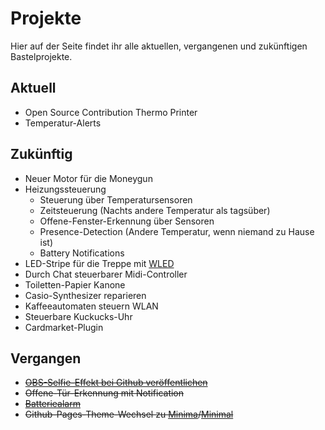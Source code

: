 # Projekte

Hier auf der Seite findet ihr alle aktuellen, vergangenen und zukünftigen Bastelprojekte.

## Aktuell
- Open Source Contribution Thermo Printer
- Temperatur-Alerts

## Zukünftig
- Neuer Motor für die Moneygun
- Heizungssteuerung
    - Steuerung über Temperatursensoren
    - Zeitsteuerung (Nachts andere Temperatur als tagsüber)
    - Offene-Fenster-Erkennung über Sensoren
    - Presence-Detection (Andere Temperatur, wenn niemand zu Hause ist)
    - Battery Notifications
- LED-Stripe für die Treppe mit [WLED](https://kno.wled.ge/)
- Durch Chat steuerbarer Midi-Controller
- Toiletten-Papier Kanone
- Casio-Synthesizer reparieren
- Kaffeeautomaten steuern WLAN
- Steuerbare Kuckucks-Uhr
- Cardmarket-Plugin

## Vergangen
- ~~[OBS-Selfie-Effekt bei Github veröffentlichen](https://github.com/einfloh/polaroid-obs-plugin)~~
- ~~Offene-Tür-Erkennung mit Notification~~
- ~~[Batteriealarm](https://community.home-assistant.io/t/low-battery-level-detection-notification-for-all-battery-sensors/258664)~~
- ~~Github-Pages-Theme-Wechsel zu [Minima](https://github.com/jekyll/minima)/[Minimal](https://github.com/pages-themes/minimal)~~
